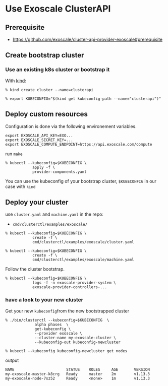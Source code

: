 # Use Exoscale ClusterAPI

## Prerequisite

- https://github.com/exoscale/cluster-api-provider-exoscale#prerequisite

## Create bootstrap cluster

### Use an existing k8s cluster or bootstrap it

With [kind](https://github.com/kubernetes-sigs/kind):
```
% kind create cluster --name=clusterapi
```
```
% export KUBECONFIG="$(kind get kubeconfig-path --name="clusterapi")"
```

## Deploy custom resources

Configuration is done via the following environement variables.

```console
export EXOSCALE_API_KEY=EXO...
export EXOSCALE_SECRET_KEY=...
export EXOSCALE_COMPUTE_ENDPOINT=https://api.exoscale.com/compute
```

run `make`

```
% kubectl --kubeconfig=$KUBECONFIG \
            apply -f \
            provider-components.yaml
```
You can use the kubeconfig of your bootstrap cluster, `$KUBECONFIG` in our case with `kind`
 
## Deploy your cluster

use `cluster.yaml` and `machine.yaml` in the repo:
 - `cmd/clusterctl/examples/exoscale/`


```
% kubectl --kubeconfig=$KUBECONFIG \
            create -f \
            cmd/clusterctl/examples/exoscale/cluster.yaml
```

```
% kubectl --kubeconfig=$KUBECONFIG \
            create -f \
            cmd/clusterctl/examples/exoscale/machine.yaml
```

Follow the cluster bootstrap.

```console
% kubectl --kubeconfig=$KUBECONFIG \
            logs -f -n exoscale-provider-system \
            exoscale-provider-controllers-...
```

### have a look to your new cluster

Get your new `kubeconfig`from the new bootstrapped cluster
```
% ./bin/clusterctl --kubeconfig=$KUBECONFIG  \
             alpha phases  \
             get-kubeconfig \
             --provider exoscale \
             --cluster-name my-exoscale-cluster \
             --kubeconfig-out kubeconfig-newcluster
```

```
% kubectl --kubeconfig kubeconfig-newcluster get nodes
```
output
```
NAME                       STATUS    ROLES     AGE       VERSION
my-exoscale-master-k8crg   Ready     master    2m        v1.13.3
my-exoscale-node-7sz52     Ready     <none>    1m        v1.13.3
```
